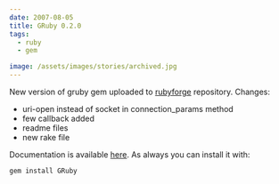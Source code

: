 ```yaml
---
date: 2007-08-05
title: GRuby 0.2.0
tags:
  - ruby
  - gem

image: /assets/images/stories/archived.jpg
---
```


New version of gruby gem uploaded to [rubyforge](http://rubyforge.org/projects/gruby/) repository.
Changes:

- uri-open instead of socket in connection_params method
- few callback added
- readme files
- new rake file

Documentation is available [here](http://gruby.rubyforge.org/).
As always you can install it with:

`gem install GRuby`
